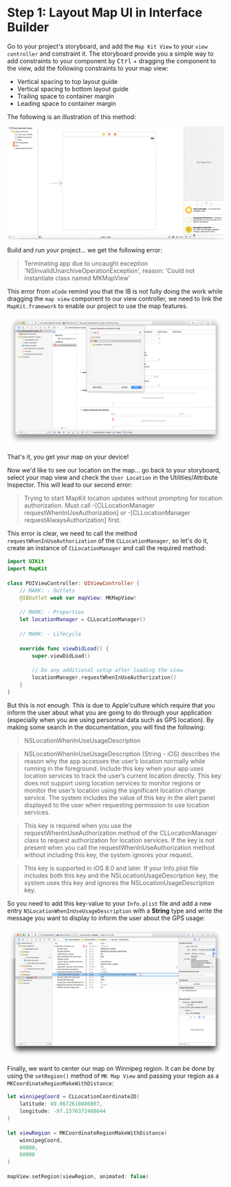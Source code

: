 # Step 1: Layout Map UI in Interface Builder

Go to your project's storyboard, and add the `Map Kit View` to your `view controller` and constraint it. The storyboard provide you a simple way to add constraints to your component by <kbd>Ctrl</kbd> + dragging the component to the view, add the following constraints to your map view:

* Vertical spacing to top layout guide
* Vertical spacing to bottom layout guide
* Trailing space to container margin
* Leading space to container margin

The following is an illustration of this method:

![illustration1](../illustrations/illustration1.gif)

Build and run your project... we get the following error:

> Terminating app due to uncaught exception 'NSInvalidUnarchiveOperationException', reason: 'Could not instantiate class named MKMapView'

This error from `xCode` remind you that the IB is not fully doing the work while dragging the `map view` component to our view controller, we need to link the `MapKit.framework` to enable our project to use the map features.

![illustration2](../illustrations/illustration2.png)

That's it, you get your map on your device!

Now we'd like to see our location on the map... go back to your storyboard, select your map view and check the `User Location` in the Utilities/Attribute Inspector. This will lead to our second error:

> Trying to start MapKit location updates without prompting for location authorization. Must call -[CLLocationManager requestWhenInUseAuthorization] or -[CLLocationManager requestAlwaysAuthorization] first.

This error is clear, we need to call the method `requestWhenInUseAuthorization` of the `CLLocationManager`, so let's do it, create an instance of `CLLocationManager` and call the required method: 

```swift
import UIKit
import MapKit

class POIViewController: UIViewController {    
    // MARK: - Outlets
    @IBOutlet weak var mapView: MKMapView!
    
    // MARK: - Properties
    let locationManager = CLLocationManager()

    // MARK: - Lifecycle
    
    override func viewDidLoad() {
        super.viewDidLoad()

        // Do any additional setup after loading the view.
        locationManager.requestWhenInUseAuthorization()
    }
}
```

But this is not enough. This is due to Apple'culture which require that you inform the user about what you are going to do through your application (especially when you are using personnal data such as GPS location). By making some search in the documentation, you will find the following:

> NSLocationWhenInUseUsageDescription

> NSLocationWhenInUseUsageDescription (String - iOS) describes the reason why the app accesses the user’s location normally while running in the foreground. Include this key when your app uses location services to track the user’s current location directly. This key does not support using location services to monitor regions or monitor the user’s location using the significant location change service. The system includes the value of this key in the alert panel displayed to the user when requesting permission to use location services.

> This key is required when you use the requestWhenInUseAuthorization method of the CLLocationManager class to request authorization for location services. If the key is not present when you call the requestWhenInUseAuthorization method without including this key, the system ignores your request.

> This key is supported in iOS 8.0 and later. If your Info.plist file includes both this key and the NSLocationUsageDescription key, the system uses this key and ignores the NSLocationUsageDescription key.

So you need to add this key-value to your `Info.plist` file and add a new entry `NSLocationWhenInUseUsageDescription` with a **String** type and write the message you want to display to inform the user about the GPS usage:

![illustration3](../illustrations/illustration3.png)

Finally, we want to center our map on Winnipeg region. It can be done by using the `setRegion()` method of `MK Map View` and passing your region as a `MKCoordinateRegionMakeWithDistance`:

```swift
let winnipegCoord = CLLocationCoordinate2D(
    latitude: 49.8672610886807,
    longitude: -97.1576372488644
)

let viewRegion = MKCoordinateRegionMakeWithDistance(
    winnipegCoord,
    60000,
    60000
)

mapView.setRegion(viewRegion, animated: false)
```